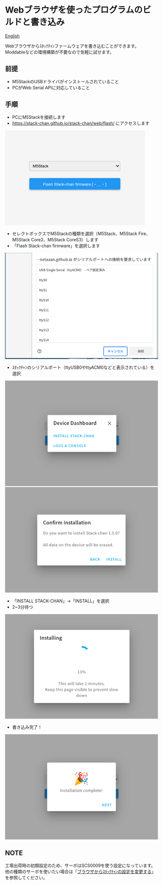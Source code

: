 # Webブラウザを使ったプログラムのビルドと書き込み

[English](./flashing-firmware-web.md)

Webブラウザからｽﾀｯｸﾁｬﾝファームウェアを書き込むことができます。
Moddableなどの環境構築が不要なので気軽に試せます。

## 前提

* M5StackのUSBドライバがインストールされていること
* PCがWeb Serial APIに対応していること

## 手順

* PCにM5Stackを接続します
* https://stack-chan.github.io/stack-chan/web/flash/ にアクセスします

![書き込み画面](./images/web-flash-top.png)

* セレクトボックスでM5Stackの種類を選択（M5Stack、M5Stack Fire、M5Stack Core2、M5Stack CoreS3）します
* 「Flash Stack-chan firmware」を選択します

![接続画面](./images/web-flash-connect.png)

* ｽﾀｯｸﾁｬﾝのシリアルポート（ttyUSB0やttyACM0などと表示されている）を選択

![ダッシュボード](./images/web-flash-dashboard.png)
![確認画面](./images/web-flash-confirm.png)

* 「INSTALL STACK-CHAN」→「INSTALL」を選択
* 2~3分待つ

![書き込み中](./images/web-flash-progress.png)

* 書き込み完了！

![書き込み完了](./images/web-flash-complete.png)

## NOTE

工場出荷時の初期設定のため、サーボはSCS0009を使う設定になっています。
他の種類のサーボを使いたい場合は「[ブラウザからｽﾀｯｸﾁｬﾝの設定を変更する](setting-preferences-web_ja.md)」を参照してください。
